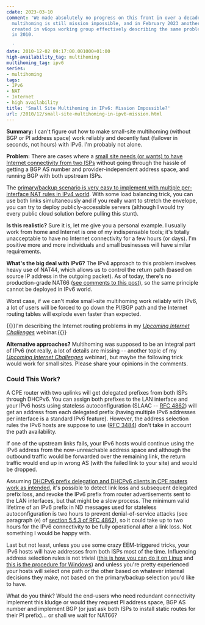 ```yaml
---
cdate: 2023-03-10
comment: 'We made absolutely no progress on this front in over a decade. Small-site
  multihoming is still mission impossible, and in February 2023 another draft was
  created in v6ops working group effectively describing the same problems I described
  in 2010.

  '
date: 2010-12-02 09:17:00.001000+01:00
high-availability_tag: multihoming
multihoming_tag: ipv6
series:
- multihoming
tags:
- IPv6
- NAT
- Internet
- high availability
title: 'Small Site Multihoming in IPv6: Mission Impossible?'
url: /2010/12/small-site-multihoming-in-ipv6-mission.html
---
```

**Summary:** I can't figure out how to make small-site multihoming (without BGP or PI address space) work reliably and decently fast (failover in seconds, not hours) with IPv6. I'm probably not alone.

**Problem:** There are cases where a [small site needs (or wants) to have Internet connectivity from two ISPs](/2009/05/small-site-multihoming-tutorial.html) without going through the hassle of getting a BGP AS number and provider-independent address space, and running BGP with both upstream ISPs.
<!--more-->
The [primary/backup scenario is very easy to implement with multiple per-interface NAT rules in IPv4 world](/2009/05/small-site-multihoming-tutorial.html). With some load balancing trick, you can use both links simultaneously and if you really want to stretch the envelope, you can try to deploy publicly-accessible servers (although I would try every public cloud solution before pulling this stunt).

**Is this realistic?** Sure it is, let me give you a personal example. I usually work from home and Internet is one of my indispensable tools; it's totally unacceptable to have no Internet connectivity for a few hours (or days). I'm positive more and more individuals and small businesses will have similar requirements.

**What's the big deal with IPv6?** The IPv4 approach to this problem involves heavy use of NAT44, which allows us to control the return path (based on source IP address in the outgoing packet). As of today, there's no production-grade NAT66 ([see comments to this post](/2010/11/ipv6-addressing-how-wrong-can-you-get.html)), so the same principle cannot be deployed in IPv6 world.

Worst case, if we can't make small-site multihoming work reliably with IPv6, a lot of users will be forced to go down the PI/BGP path and the Internet routing tables will explode even faster than expected. 

{{<note info>}}I'm describing the Internet routing problems in my [*Upcoming Internet Challenges*](http://www.ipSpace.net/InternetChallenges) webinar.{{</note>}}

**Alternative approaches?** Multihoming was supposed to be an integral part of IPv6 (not really, a lot of details are missing -- another topic of my [*Upcoming Internet Challenges*](http://www.ipSpace.net/InternetChallenges) webinar), but maybe the following trick would work for small sites. Please share your opinions in the comments.

### Could This Work?

A CPE router with two uplinks will get delegated prefixes from both ISPs through DHCPv6. You can assign both prefixes to the LAN interface and your IPv6 hosts using stateless autoconfiguration (SLAAC -- [RFC 4862](http://tools.ietf.org/html/rfc4862)) will get an address from each delegated prefix (having multiple IPv6 addresses per interface is a standard IPv6 feature). However, the address selection rules the IPv6 hosts are suppose to use ([RFC 3484](http://tools.ietf.org/html/rfc3484)) don't take in account the path availability.

If one of the upstream links fails, your IPv6 hosts would continue using the IPv6 address from the now-unreachable address space and although the outbound traffic would be forwarded over the remaining link, the return traffic would end up in wrong AS (with the failed link to your site) and would be dropped.

Assuming [DHCPv6 prefix delegation and DHCPv6 clients in CPE routers work as intended](/2010/10/dhcpv6-over-pppoe-total-disaster.html), it's possible to detect link loss and subsequent delegated prefix loss, and revoke the IPv6 prefix from router advertisements sent to the LAN interfaces, but that might be a slow process. The minimum valid lifetime of an IPv6 prefix in ND messages used for stateless autoconfiguration is two hours to prevent denial-of-service attacks (see paragraph (e) of [section 5.5.3 of RFC 4862](#section-5.5.3)), so it could take up to two hours for the IPv6 connectivity to be fully operational after a link loss. Not something I would be happy with.

Last but not least, unless you use some crazy EEM-triggered tricks, your IPv6 hosts will have addresses from both ISPs most of the time. Influencing address selection rules is not trivial ([this is how you can do it on Linux](http://www.davidc.net/networking/ipv6-source-address-selection-linux) and [this is the procedure for Windows](http://technet.microsoft.com/en-us/library/bb877985.aspx)) and unless you're pretty experienced your hosts will select one path or the other based on whatever internal decisions they make, not based on the primary/backup selection you'd like to have.

What do you think? Would the end-users who need redundant connectivity implement this kludge or would they request PI address space, BGP AS number and implement BGP (or just ask both ISPs to install static routes for their PI prefix)... or shall we wait for NAT66?
